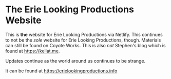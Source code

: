 # The Erie Looking Productions Website

This is **the** website for Erie Looking Productions via Netlify.  This continues to not be the *sole* website for Erie Looking Productions, though.  Materials can still be found on Coyote Works.  This is also *not* Stephen's blog which is found at <https://kellat.me>.

Updates continue as the world around us continues to be strange.

It can be found at <https://erielookingproductions.info>
